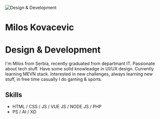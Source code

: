 ![Design & Development](https://pbs.twimg.com/profile_banners/2716994627/1623689731/1500x500)

#  Milos Kovacevic
# Design & Development
I'm Milos from Serbia, recently graduated from departmant IT. Passionate about tech stuff. Have some solid knowleadge in UI/UX design. Currently learning MEVN stack. Interested in new challenges, always learning new stuff, in free time casually I do gaming & sports.

## Skills
* HTML / CSS / JS /  VUE JS / NODE JS / PHP 
* PS / AI / XD













